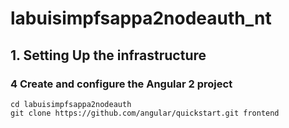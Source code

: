 # labuisimpfsappa2nodeauth_nt

## 1. Setting Up the infrastructure
### 4 Create and configure the Angular 2 project
```
cd labuisimpfsappa2nodeauth
git clone https://github.com/angular/quickstart.git frontend
```
